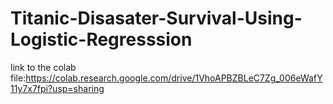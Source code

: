 # Titanic-Disasater-Survival-Using-Logistic-Regresssion
link to the colab file:https://colab.research.google.com/drive/1VhoAPBZBLeC7Zg_006eWafY11y7x7fpi?usp=sharing
